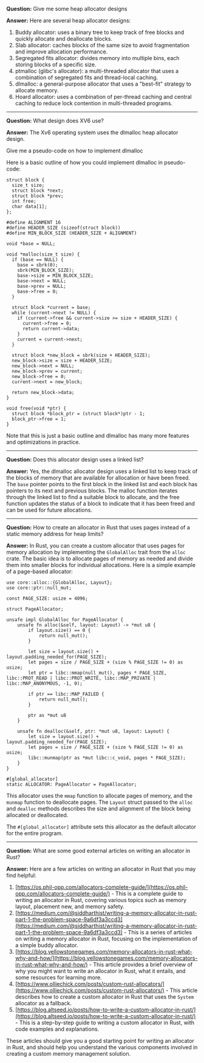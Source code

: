 **Question:** Give me some heap allocator designs

**Answer:** Here are several heap allocator designs:

1.  Buddy allocator: uses a binary tree to keep track of free blocks and quickly allocate and deallocate blocks.
2.  Slab allocator: caches blocks of the same size to avoid fragmentation and improve allocation performance.
3.  Segregated fits allocator: divides memory into multiple bins, each storing blocks of a specific size.
4.  ptmalloc (glibc's allocator): a multi-threaded allocator that uses a combination of segregated fits and thread-local caching.
5.  dlmalloc: a general-purpose allocator that uses a "best-fit" strategy to allocate memory.
6.  Hoard allocator: uses a combination of per-thread caching and central caching to reduce lock contention in multi-threaded programs.

---

**Question:** What design does XV6 use?

**Answer:** The Xv6 operating system uses the dlmalloc heap allocator design.

Give me a pseudo-code on how to implement dlmalloc

Here is a basic outline of how you could implement dlmalloc in pseudo-code:

```
struct block {
  size_t size;
  struct block *next;
  struct block *prev;
  int free;
  char data[1];
};

#define ALIGNMENT 16
#define HEADER_SIZE (sizeof(struct block))
#define MIN_BLOCK_SIZE (HEADER_SIZE + ALIGNMENT)

void *base = NULL;

void *malloc(size_t size) {
  if (base == NULL) {
    base = sbrk(0);
    sbrk(MIN_BLOCK_SIZE);
    base->size = MIN_BLOCK_SIZE;
    base->next = NULL;
    base->prev = NULL;
    base->free = 0;
  }

  struct block *current = base;
  while (current->next != NULL) {
    if (current->free && current->size >= size + HEADER_SIZE) {
      current->free = 0;
      return current->data;
    }
    current = current->next;
  }

  struct block *new_block = sbrk(size + HEADER_SIZE);
  new_block->size = size + HEADER_SIZE;
  new_block->next = NULL;
  new_block->prev = current;
  new_block->free = 0;
  current->next = new_block;

  return new_block->data;
}

void free(void *ptr) {
  struct block *block_ptr = (struct block*)ptr - 1;
  block_ptr->free = 1;
}
```

Note that this is just a basic outline and dlmalloc has many more features and optimizations in practice.

---

**Question:** Does this allocator design uses a linked list?

**Answer:** Yes, the dlmalloc allocator design uses a linked list to keep track of the blocks of memory that are available for allocation or have been freed. The `base` pointer points to the first block in the linked list and each block has pointers to its next and previous blocks. The malloc function iterates through the linked list to find a suitable block to allocate, and the free function updates the status of a block to indicate that it has been freed and can be used for future allocations.

---

**Question:** How to create an allocator in Rust that uses pages instead of a static memory address for heap limits?

**Answer:** In Rust, you can create a custom allocator that uses pages for memory allocation by implementing the `GlobalAlloc` trait from the `alloc` crate. The basic idea is to allocate pages of memory as needed and divide them into smaller blocks for individual allocations. Here is a simple example of a page-based allocator:

```
use core::alloc::{GlobalAlloc, Layout};
use core::ptr::null_mut;

const PAGE_SIZE: usize = 4096;

struct PageAllocator;

unsafe impl GlobalAlloc for PageAllocator {
    unsafe fn alloc(&self, layout: Layout) -> *mut u8 {
        if layout.size() == 0 {
            return null_mut();
        }

        let size = layout.size() + layout.padding_needed_for(PAGE_SIZE);
        let pages = size / PAGE_SIZE + (size % PAGE_SIZE != 0) as usize;
        let ptr = libc::mmap(null_mut(), pages * PAGE_SIZE, libc::PROT_READ | libc::PROT_WRITE, libc::MAP_PRIVATE | libc::MAP_ANONYMOUS, -1, 0);

        if ptr == libc::MAP_FAILED {
            return null_mut();
        }

        ptr as *mut u8
    }

    unsafe fn dealloc(&self, ptr: *mut u8, layout: Layout) {
        let size = layout.size() + layout.padding_needed_for(PAGE_SIZE);
        let pages = size / PAGE_SIZE + (size % PAGE_SIZE != 0) as usize;
        libc::munmap(ptr as *mut libc::c_void, pages * PAGE_SIZE);
    }
}

#[global_allocator]
static ALLOCATOR: PageAllocator = PageAllocator;
```

This allocator uses the `mmap` function to allocate pages of memory, and the `munmap` function to deallocate pages. The `Layout` struct passed to the `alloc` and `dealloc` methods describes the size and alignment of the block being allocated or deallocated.

The `#[global_allocator]` attribute sets this allocator as the default allocator for the entire program.

---

**Question:** What are some good external articles on writing an allocator in Rust?

**Answer:** Here are a few articles on writing an allocator in Rust that you may find helpful:

1.  [https://os.phil-opp.com/allocators-complete-guide/](https://os.phil-opp.com/allocators-complete-guide/) - This is a complete guide to writing an allocator in Rust, covering various topics such as memory layout, placement new, and memory safety.
2.  [https://medium.com/@siddharthist/writing-a-memory-allocator-in-rust-part-1-the-problem-space-9a6df3a3ccd3](https://medium.com/@siddharthist/writing-a-memory-allocator-in-rust-part-1-the-problem-space-9a6df3a3ccd3) - This is a series of articles on writing a memory allocator in Rust, focusing on the implementation of a simple buddy allocator.
3.  [https://blog.yellowstonegames.com/memory-allocators-in-rust-what-why-and-how/](https://blog.yellowstonegames.com/memory-allocators-in-rust-what-why-and-how/) - This article provides a brief overview of why you might want to write an allocator in Rust, what it entails, and some resources for learning more.
4.  [https://www.olliechick.com/posts/custom-rust-allocators/](https://www.olliechick.com/posts/custom-rust-allocators/) - This article describes how to create a custom allocator in Rust that uses the `System` allocator as a fallback.
5.  [https://blog.altseed.io/posts/how-to-write-a-custom-allocator-in-rust/](https://blog.altseed.io/posts/how-to-write-a-custom-allocator-in-rust/) - This is a step-by-step guide to writing a custom allocator in Rust, with code examples and explanations.

These articles should give you a good starting point for writing an allocator in Rust, and should help you understand the various components involved in creating a custom memory management solution.
